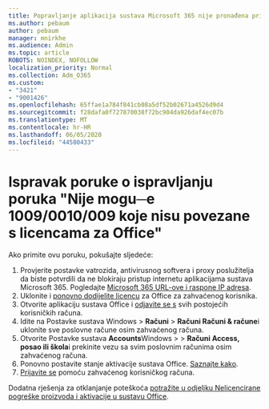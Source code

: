 ```yaml
---
title: Popravljanje aplikacija sustava Microsoft 365 nije pronađena pridružena poruka office licencama
ms.author: pebaum
author: pebaum
manager: mnirkhe
ms.audience: Admin
ms.topic: article
ROBOTS: NOINDEX, NOFOLLOW
localization_priority: Normal
ms.collection: Adm_O365
ms.custom:
- "3421"
- "9001426"
ms.openlocfilehash: 65ffae1a784f841cb08a5df52b02671a4526d9d4
ms.sourcegitcommit: f28dafa0f727870038f72bc904da926daf4ec07b
ms.translationtype: MT
ms.contentlocale: hr-HR
ms.lasthandoff: 06/05/2020
ms.locfileid: "44580433"
---
```

# <a name="fixing-the-microsoft-365-apps-couldnt-find-office-licenses-associated-message"></a>Ispravak poruke o ispravljanju poruka "Nije mogu─e 1009/0010/009 koje nisu povezane s licencama za Office"

Ako primite ovu poruku, pokušajte sljedeće:

1. Provjerite postavke vatrozida, antivirusnog softvera i proxy poslužitelja da biste potvrdili da ne blokiraju pristup internetu aplikacijama sustava Microsoft 365. Pogledajte [Microsoft 365 URL-ove i raspone IP adresa](https://docs.microsoft.com/office365/enterprise/urls-and-ip-address-ranges).
2. Uklonite i [ponovno dodijelite licencu](https://docs.microsoft.com/microsoft-365/admin/manage/assign-licenses-to-users) za Office za zahvaćenog korisnika. 
3. Otvorite aplikaciju sustava Office i [odjavite se s](https://support.office.com/article/5a20dc11-47e9-4b6f-945d-478cb6d92071) svih postojećih korisničkih računa.
4. Idite na Postavke sustava Windows > **Računi**  >  **Računi Računi & račune**i uklonite sve poslovne račune osim zahvaćenog računa.
5. Otvorite Postavke sustava **Accounts**Windows >  >  **Računi Access, posao ili škola**i prekinite vezu sa svim poslovnim računima osim zahvaćenog računa.
6. Ponovno postavite stanje aktivacije sustava Office. [Saznajte kako](https://docs.microsoft.com/office365/troubleshoot/activation/reset-office-365-proplus-activation-state).
7. [Prijavite se](https://support.office.com/article/628ea040-f265-49de-b986-be09c3ebf8a9) pomoću zahvaćenog korisničkog računa.

Dodatna rješenja za otklanjanje poteškoća [potražite u odjeljku Nelicencirane pogreške proizvoda i aktivacije u sustavu Office](https://support.office.com/Article/0d23d3c0-c19c-4b2f-9845-5344fedc4380).